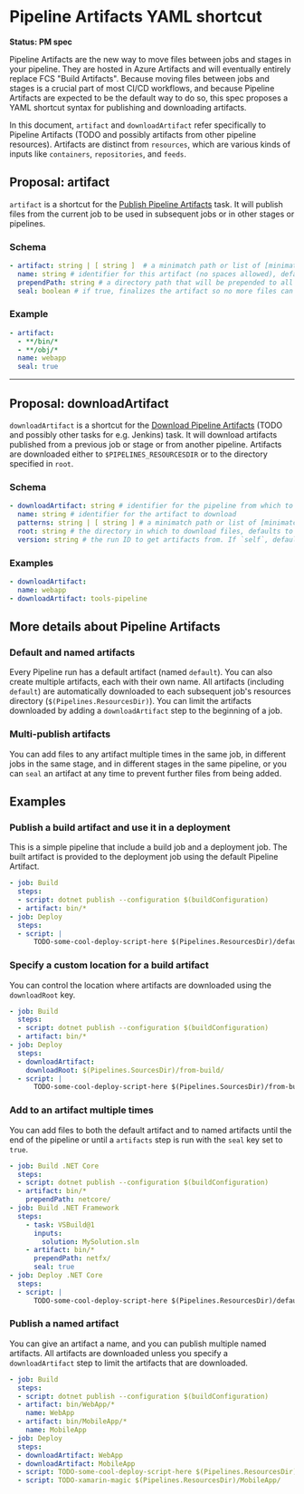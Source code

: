 # Pipeline Artifacts YAML shortcut

**Status: PM spec**

Pipeline Artifacts are the new way to move files between jobs and stages in your pipeline. They are hosted in Azure Artifacts and will eventually entirely replace FCS "Build Artifacts". Because moving files between jobs and stages is a crucial part of most CI/CD workflows, and because Pipeline Artifacts are expected to be the default way to do so, this spec proposes a YAML shortcut syntax for publishing and downloading artifacts.

In this document, `artifact` and `downloadArtifact` refer specifically to Pipeline Artifacts (TODO and possibly artifacts from other pipeline resources). Artifacts are distinct from `resources`, which are various kinds of inputs like `containers`, `repositories`, and `feeds`.

## Proposal: artifact

`artifact` is a shortcut for the [Publish Pipeline Artifacts](https://docs.microsoft.com/en-us/azure/devops/pipelines/tasks/utility/publish-pipeline-artifact.md) task. It will publish files from the current job to be used in subsequent jobs or in other stages or pipelines.

### Schema

```yaml
- artifact: string | [ string ]  # a minimatch path or list of [minimatch paths](tasks/file-matching-patterns.md) to publish
  name: string # identifier for this artifact (no spaces allowed), defaults to 'default'
  prependPath: string # a directory path that will be prepended to all published files
  seal: boolean # if true, finalizes the artifact so no more files can be added after this step
```

### Example

```yaml
- artifact:
  - **/bin/*
  - **/obj/*
  name: webapp
  seal: true
```

---

## Proposal: downloadArtifact

`downloadArtifact` is a shortcut for the [Download Pipeline Artifacts](https://docs.microsoft.com/en-us/azure/devops/pipelines/tasks/utility/download-pipeline-artifact.md) (TODO and possibly other tasks for e.g. Jenkins) task. It will download artifacts published from a previous job or stage or from another pipeline. Artifacts are downloaded either to `$PIPELINES_RESOURCESDIR` or to the directory specified in `root`.

### Schema

```yaml
- downloadArtifact: string # identifier for the pipeline from which to download artifacts, optional; defaults to 'self'
  name: string # identifier for the artifact to download
  patterns: string | [ string ] # a minimatch path or list of [minimatch paths](tasks/file-matching-patterns.md) to download; if blank, the entire artifact is downloaded
  root: string # the directory in which to download files, defaults to $PIPELINES_RESOURCESDIR
  version: string # the run ID to get artifacts from. If `self`, defaults to the current run; if another pipeline, defaults to the latest successful run
```

### Examples

```yaml
- downloadArtifact:
  name: webapp
- downloadArtifact: tools-pipeline
```

## More details about Pipeline Artifacts

### Default and named artifacts

Every Pipeline run has a default artifact (named `default`). You can also create multiple artifacts, each with their own name. All artifacts (including `default`) are automatically downloaded to each subsequent job's resources directory (`$(Pipelines.ResourcesDir)`). You can limit the artifacts downloaded by adding a `downloadArtifact` step to the beginning of a job.

### Multi-publish artifacts

You can add files to any artifact multiple times in the same job, in different jobs in the same stage, and in different stages in the same pipeline, or you can `seal` an artifact at any time to prevent further files from being added.

## Examples

### Publish a build artifact and use it in a deployment

This is a simple pipeline that include a build job and a deployment job. The built artifact is provided to the deployment job using the default Pipeline Artifact.

```yaml
- job: Build
  steps:
  - script: dotnet publish --configuration $(buildConfiguration)
  - artifact: bin/*
- job: Deploy
  steps:
  - script: |
      TODO-some-cool-deploy-script-here $(Pipelines.ResourcesDir)/default/bin/
```

### Specify a custom location for a build artifact

You can control the location where artifacts are downloaded using the `downloadRoot` key.

```yaml
- job: Build
  steps:
  - script: dotnet publish --configuration $(buildConfiguration)
  - artifact: bin/*
- job: Deploy
  steps:
  - downloadArtifact:
    downloadRoot: $(Pipelines.SourcesDir)/from-build/
  - script: |
      TODO-some-cool-deploy-script-here $(Pipelines.SourcesDir)/from-build/bin/
```

### Add to an artifact multiple times

You can add files to both the default artifact and to named artifacts until the end of the pipeline or until a `artifacts` step is run with the `seal` key set to `true`.

```yaml
- job: Build .NET Core
  steps:
  - script: dotnet publish --configuration $(buildConfiguration)
  - artifact: bin/*
    prependPath: netcore/
- job: Build .NET Framework
  steps:
    - task: VSBuild@1
      inputs:
        solution: MySolution.sln
    - artifact: bin/*
      prependPath: netfx/
      seal: true
- job: Deploy .NET Core
  steps:
  - script: |
      TODO-some-cool-deploy-script-here $(Pipelines.ResourcesDir)/default/netcore/bin/
```

### Publish a named artifact

You can give an artifact a name, and you can publish multiple named artifacts. All artifacts are downloaded unless you specify a `downloadArtifact` step to limit the artifacts that are downloaded.

```yaml
- job: Build
  steps:
  - script: dotnet publish --configuration $(buildConfiguration)
  - artifact: bin/WebApp/*
    name: WebApp
  - artifact: bin/MobileApp/*
    name: MobileApp
- job: Deploy
  steps:
  - downloadArtifact: WebApp
  - downloadArtifact: MobileApp
  - script: TODO-some-cool-deploy-script-here $(Pipelines.ResourcesDir)/WebApp/bin/
  - script: TODO-xamarin-magic $(Pipelines.ResourcesDir)/MobileApp/
```
